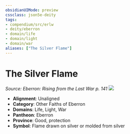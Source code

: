 ```yaml
---
obsidianUIMode: preview
cssclass: json5e-deity
tags:
- compendium/src/erlw
- deity/eberron
- domain/life
- domain/light
- domain/war
aliases: ["The Silver Flame"]
---
```

# The Silver Flame
*Source: Eberron: Rising from the Last War p. 141* 
![](/compendium/deities/img/the-silver-flame.png#symbol)

- **Alignment**: Unaligned
- **Category**: Other Faiths of Eberron
- **Domains**: Life, Light, War
- **Pantheon**: Eberron
- **Province**: Good, protection
- **Symbol**: Flame drawn on silver or molded from silver